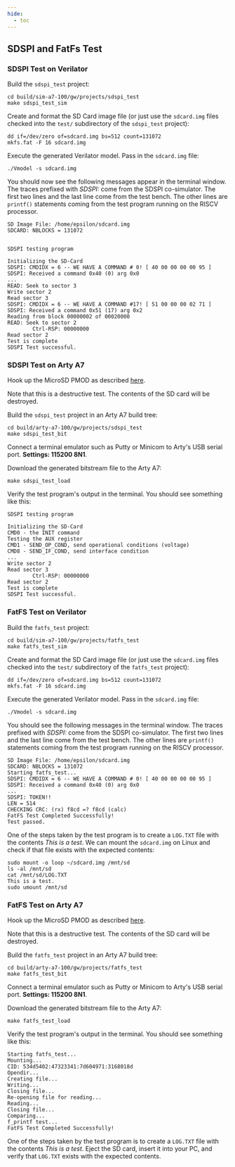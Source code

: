 ```yaml
---
hide:
  - toc
---
```


## SDSPI and FatFs Test

### SDSPI Test on Verilator

Build the `sdspi_test` project:

```
cd build/sim-a7-100/gw/projects/sdspi_test
make sdspi_test_sim
```

Create and format the SD Card image file (or just use the `sdcard.img` files checked into the `test/` subdirectory of the `sdspi_test` project):

```
dd if=/dev/zero of=sdcard.img bs=512 count=131072
mkfs.fat -F 16 sdcard.img
```

Execute the generated Verilator model. Pass in the `sdcard.img` file:

```
./Vmodel -s sdcard.img
```

You should now see the following messages appear in the terminal window. The traces prefixed with *SDSPI:* come from the SDSPI co-simulator. The first two lines and the last line come from the test bench. The other lines are `printf()` statements coming from the test program running on the RISCV processor.

```
SD Image File: /home/epsilon/sdcard.img
SDCARD: NBLOCKS = 131072


SDSPI testing program

Initializing the SD-Card
SDSPI: CMDIDX = 6 -- WE HAVE A COMMAND # 0! [ 40 00 00 00 00 95 ]
SDSPI: Received a command 0x40 (0) arg 0x0
...
READ: Seek to sector 3
Write sector 2
Read sector 3
SDSPI: CMDIDX = 6 -- WE HAVE A COMMAND #17! [ 51 00 00 00 02 71 ]
SDSPI: Received a command 0x51 (17) arg 0x2
Reading from block 00000002 of 00020000
READ: Seek to sector 2
		Ctrl-RSP: 00000000
Read sector 2
Test is complete
SDSPI Test successful.
```

### SDSPI Test on Arty A7

Hook up the MicroSD PMOD as described [here](pmods.md#microsd-pmod).

Note that this is a destructive test. The contents of the SD card will be destroyed.

Build the `sdspi_test` project in an Arty A7 build tree:

```
cd build/arty-a7-100/gw/projects/sdspi_test
make sdspi_test_bit
```

Connect a terminal emulator such as Putty or Minicom to Arty's USB serial port. **Settings: 115200 8N1**.

Download the generated bitstream file to the Arty A7:

```
make sdspi_test_load
```

Verify the test program's output in the terminal. You should see something like this:

```
SDSPI testing program

Initializing the SD-Card
CMD0 - the INIT command
Testing the AUX register
CMD1 - SEND_OP_COND, send operational conditions (voltage)
CMD8 - SEND_IF_COND, send interface condition
...
Write sector 2
Read sector 3
		Ctrl-RSP: 00000000
Read sector 2
Test is complete
SDSPI Test successful.
```

### FatFS Test on Verilator

Build the `fatfs_test` project:

```
cd build/sim-a7-100/gw/projects/fatfs_test
make fatfs_test_sim
```

Create and format the SD Card image file (or just use the `sdcard.img` files checked into the `test/` subdirectory of the `fatfs_test` project):

```
dd if=/dev/zero of=sdcard.img bs=512 count=131072
mkfs.fat -F 16 sdcard.img
```

   Execute the generated Verilator model. Pass in the `sdcard.img` file:

```
./Vmodel -s sdcard.img
```

You should see the following messages in the terminal window. The traces prefixed with *SDSPI:* come from the SDSPI co-simulator. The first two lines and the last line come from the test bench. The other lines are `printf()` statements coming from the test program running on the RISCV processor.

```
SD Image File: /home/epsilon/sdcard.img
SDCARD: NBLOCKS = 131072
Starting fatfs_test...
SDSPI: CMDIDX = 6 -- WE HAVE A COMMAND # 0! [ 40 00 00 00 00 95 ]
SDSPI: Received a command 0x40 (0) arg 0x0
...
SDSPI: TOKEN!!
LEN = 514
CHECKING CRC: (rx) f8cd =? f8cd (calc)
FatFS Test Completed Successfully!
Test passed.
```

One of the steps taken by the test program is to create a `LOG.TXT` file with the contents *This is a test*. We can mount the `sdcard.img` on Linux and check if that file exists with the expected contents:

```
sudo mount -o loop ~/sdcard.img /mnt/sd
ls -al /mnt/sd
cat /mnt/sd/LOG.TXT
This is a test.
sudo umount /mnt/sd
```

### FatFS Test on Arty A7

Hook up the MicroSD PMOD as described [here](pmods.md#microsd-pmod).

Note that this is a destructive test. The contents of the SD card will be destroyed.

Build the `fatfs_test` project in an Arty A7 build tree:

```
cd build/arty-a7-100/gw/projects/fatfs_test
make fatfs_test_bit
```

Connect a terminal emulator such as Putty or Minicom to Arty's USB serial port. **Settings: 115200 8N1**.

Download the generated bitstream file to the Arty A7:

```
make fatfs_test_load
```

Verify the test program's output in the terminal. You should see something like this:

```
Starting fatfs_test...
Mounting...
CID: 534d5402:47323341:7d604971:3168018d
Opendir...
Creating file...
Writing...
Closing file...
Re-opening file for reading...
Reading...
Closing file...
Comparing...
f_printf test...
FatFS Test Completed Successfully!
```

One of the steps taken by the test program is to create a `LOG.TXT` file with the contents *This is a test*. Eject the SD card, insert it into your PC, and verify that `LOG.TXT` exists with the expected contents.

&nbsp;
